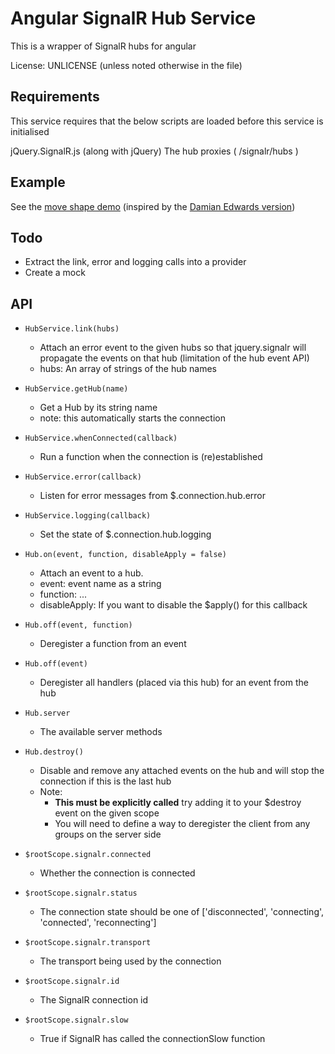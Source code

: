 # Angular SignalR Hub Service

This is a wrapper of SignalR hubs for angular

License: UNLICENSE (unless noted otherwise in the file)

## Requirements 

This service requires that the below scripts are loaded before this service is initialised

jQuery.SignalR.js (along with jQuery)
The hub proxies ( /signalr/hubs )

## Example

See the [move shape demo](moveshape) (inspired by the [Damian Edwards version](https://github.com/DamianEdwards/SignalR-MoveShapeDemo))

## Todo

-   Extract the link, error and logging calls into a provider
-   Create a mock

## API

-   `HubService.link(hubs)`
    -   Attach an error event to the given hubs so that jquery.signalr will propagate the events on that hub (limitation of the hub event API)
    -   hubs: An array of strings of the hub names

-   `HubService.getHub(name)`
    -   Get a Hub by its string name
    -   note: this automatically starts the connection

-   `HubService.whenConnected(callback)`
    -   Run a function when the connection is (re)established

-   `HubService.error(callback)`
    -   Listen for error messages from $.connection.hub.error

-   `HubService.logging(callback)`
    -   Set the state of $.connection.hub.logging

-   `Hub.on(event, function, disableApply = false)`
    -   Attach an event to a hub.
    -   event: event name as a string
    -   function: ...
    -   disableApply: If you want to disable the $apply() for this callback 

-   `Hub.off(event, function)`
    -   Deregister a function from an event

-   `Hub.off(event)`
    -   Deregister all handlers (placed via this hub) for an event from the hub

-   `Hub.server`
    -   The available server methods

-   `Hub.destroy()`
    -   Disable and remove any attached events on the hub and will stop the connection if this is the last hub
    -   Note: 
        -   __This must be explicitly called__ try adding it to your $destroy event on the given scope
        -   You will need to define a way to deregister the client from any groups on the server side

-   `$rootScope.signalr.connected`
    -   Whether the connection is connected

-   `$rootScope.signalr.status`
    -   The connection state should be one of ['disconnected', 'connecting', 'connected', 'reconnecting']

-   `$rootScope.signalr.transport`
    -   The transport being used by the connection

-   `$rootScope.signalr.id`
    -   The SignalR connection id

-   `$rootScope.signalr.slow`
    -   True if SignalR has called the connectionSlow function

